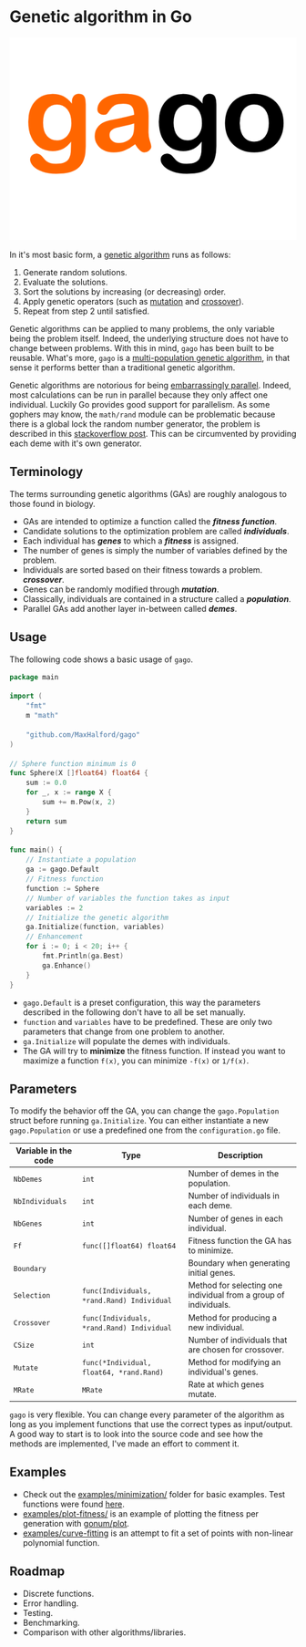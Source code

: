 # Genetic algorithm in Go

![Logo](logo.png)

In it's most basic form, a [genetic algorithm](https://www.wikiwand.com/en/Genetic_algorithm) runs as follows:

1. Generate random solutions.
2. Evaluate the solutions.
3. Sort the solutions by increasing (or decreasing) order.
4. Apply genetic operators (such as [mutation](https://www.wikiwand.com/en/Mutation_(genetic_algorithm)) and [crossover](http://www.wikiwand.com/en/Crossover_(genetic_algorithm))).
5. Repeat from step 2 until satisfied.

Genetic algorithms can be applied to many problems, the only variable being the problem itself. Indeed, the underlying structure does not have to change between problems. With this in mind, `gago` has been built to be reusable. What's more, `gago` is a [multi-population genetic algorithm](http://www.pohlheim.com/Papers/mpga_gal95/gal2_1.html), in that sense it performs better than a traditional genetic algorithm.

Genetic algorithms are notorious for being [embarrassingly parallel](http://www.wikiwand.com/en/Embarrassingly_parallel). Indeed, most calculations can be run in parallel because they only affect one individual. Luckily Go provides good support for parallelism. As some gophers may know, the `math/rand` module can be problematic because there is a global lock the random number generator, the problem is described in this [stackoverflow post](http://stackoverflow.com/questions/14298523/why-does-adding-concurrency-slow-down-this-golang-code). This can be circumvented by providing each deme with it's own generator.

## Terminology

The terms surrounding genetic algorithms (GAs) are roughly analogous to those found in biology.

- GAs are intended to optimize a function called the ***fitness function***.
- Candidate solutions to the optimization problem are called ***individuals***.
- Each individual has ***genes*** to which a ***fitness*** is assigned.
- The number of genes is simply the number of variables defined by the problem.
- Individuals are sorted based on their fitness towards a problem.
***crossover***.
- Genes can be randomly modified through ***mutation***.
- Classically, individuals are contained in a structure called a ***population***.
- Parallel GAs add another layer in-between called ***demes***.

## Usage

The following code shows a basic usage of `gago`.

```go
package main

import (
	"fmt"
	m "math"

	"github.com/MaxHalford/gago"
)

// Sphere function minimum is 0
func Sphere(X []float64) float64 {
	sum := 0.0
	for _, x := range X {
		sum += m.Pow(x, 2)
	}
	return sum
}

func main() {
	// Instantiate a population
	ga := gago.Default
	// Fitness function
	function := Sphere
	// Number of variables the function takes as input
	variables := 2
	// Initialize the genetic algorithm
	ga.Initialize(function, variables)
	// Enhancement
	for i := 0; i < 20; i++ {
		fmt.Println(ga.Best)
		ga.Enhance()
	}
}
```

- `gago.Default` is a preset configuration, this way the parameters described in the following don't have to all be set manually.
- `function` and `variables` have to be predefined. These are only two parameters that change from one problem to another.
- `ga.Initialize` will populate the demes with individuals.
- The GA will try to **minimize** the fitness function. If instead you want to maximize a function `f(x)`, you can minimize `-f(x)` or `1/f(x)`.

## Parameters

To modify the behavior off the GA, you can change the `gago.Population` struct before running `ga.Initialize`. You can either instantiate a new `gago.Population` or use a predefined one from the `configuration.go` file.

| Variable in the code | Type                                       | Description                                                      |
|----------------------|--------------------------------------------|------------------------------------------------------------------|
| `NbDemes`            | `int`                                      | Number of demes in the population.                               |
| `NbIndividuals`      | `int`                                      | Number of individuals in each deme.                              |
| `NbGenes`            | `int`                                      | Number of genes in each individual.                              |
| `Ff`                 | `func([]float64) float64`                  | Fitness function the GA has to minimize.                         |
| `Boundary`           |                                            | Boundary when generating initial genes.                          |
| `Selection`          | `func(Individuals, *rand.Rand) Individual` | Method for selecting one individual from a group of individuals. |
| `Crossover`          | `func(Individuals, *rand.Rand) Individual` | Method for producing a new individual.                           |
| `CSize`              | `int`                                      | Number of individuals that are chosen for crossover.             |
| `Mutate`             | `func(*Individual, float64, *rand.Rand)`   | Method for modifying an individual's genes.                      |
| `MRate`              | `MRate`                                    | Rate at which genes mutate.                                      |

`gago` is very flexible. You can change every parameter of the algorithm as long as you implement functions that use the correct types as input/output. A good way to start is to look into the source code and see how the methods are implemented, I've made an effort to comment it.

## Examples

- Check out the [examples/minimization/](examples/minimization/) folder for basic examples. Test functions were found [here](http://www.sfu.ca/~ssurjano/optimization.html).
- [examples/plot-fitness/](examples/plot-fitness/) is an example of plotting the fitness per generation with [gonum/plot](https://github.com/gonum/plot).
- [examples/curve-fitting](examples/curve-fitting/) is an attempt to fit a set of points with non-linear polynomial function.

## Roadmap

- Discrete functions.
- Error handling.
- Testing.
- Benchmarking.
- Comparison with other algorithms/libraries.
